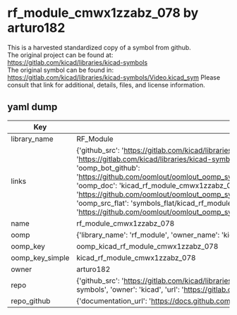 # rf_module_cmwx1zzabz_078 by arturo182  
This is a harvested standardized copy of a symbol from github.  
The original project can be found at:  
https://gitlab.com/kicad/libraries/kicad-symbols  
The original symbol can be found in:
https://gitlab.com/kicad/libraries/kicad-symbols/Video.kicad_sym
Please consult that link for additional, details, files, and license information.  
## yaml dump  
| Key | Value |  
| --- | --- |  
| library_name | RF_Module |  
| links | {'github_src': 'https://gitlab.com/kicad/libraries/kicad-symbols/Video.kicad_sym', 'github_src_repo': 'https://gitlab.com/kicad/libraries/kicad-symbols', 'oomp_bot': 'kicad_rf_module_cmwx1zzabz_078/working', 'oomp_bot_github': 'https://github.com/oomlout/oomlout_oomp_symbol_bot/tree/main/kicad_rf_module_cmwx1zzabz_078/working', 'oomp_doc': 'kicad_rf_module_cmwx1zzabz_078/working', 'oomp_doc_github': 'https://github.com/oomlout/oomlout_oomp_symbol_doc/tree/main/kicad_rf_module_cmwx1zzabz_078/working', 'oomp_src_flat': 'symbols_flat/kicad_rf_module_cmwx1zzabz_078/working', 'oomp_src_flat_github': 'https://github.com/oomlout/oomlout_oomp_symbol_src/tree/main/kicad_rf_module_cmwx1zzabz_078/working'} |  
| name | rf_module_cmwx1zzabz_078 |  
| oomp | {'library_name': 'rf_module', 'owner_name': 'kicad', 'symbol_name': 'rf_module_cmwx1zzabz_078'} |  
| oomp_key | oomp_kicad_rf_module_cmwx1zzabz_078 |  
| oomp_key_simple | kicad_rf_module_cmwx1zzabz_078 |  
| owner | arturo182 |  
| repo | {'github_src': 'https://gitlab.com/kicad/libraries/kicad-symbols/Video.kicad_sym', 'name': 'libraries/kicad-symbols', 'owner': 'kicad', 'url': 'https://gitlab.com/kicad/libraries/kicad-symbols'} |  
| repo_github | {'documentation_url': 'https://docs.github.com/rest/repos/repos#get-a-repository', 'message': 'Not Found'} |  

